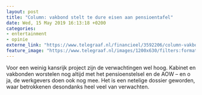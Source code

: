 ```yaml
---
layout: post
title: "Column: vakbond stelt te dure eisen aan pensioentafel"
date: Wed, 15 May 2019 16:13:18 +0200
categories: 
- entertainment 
- opinie 
externe_link: "https://www.telegraaf.nl/financieel/3592206/column-vakbond-stelt-te-dure-eisen-aan-pensioentafel"
feature_image: "https://www.telegraaf.nl/images/1200x630/filters:format(jpeg):quality(80)/cdn-kiosk-api.telegraaf.nl/96bb1b6a-771b-11e9-bf6e-02d1dbdc35d1.jpg"
---
```


<p class="intro">Voor een weinig kansrijk project zijn de verwachtingen wel hoog. Kabinet en vakbonden worstelen nog altijd met het pensioenstelsel en de AOW – en o ja, de werkgevers doen ook nog mee. Het is een netelige dossier geworden, waar betrokkenen desondanks heel veel van verwachten.</p>
